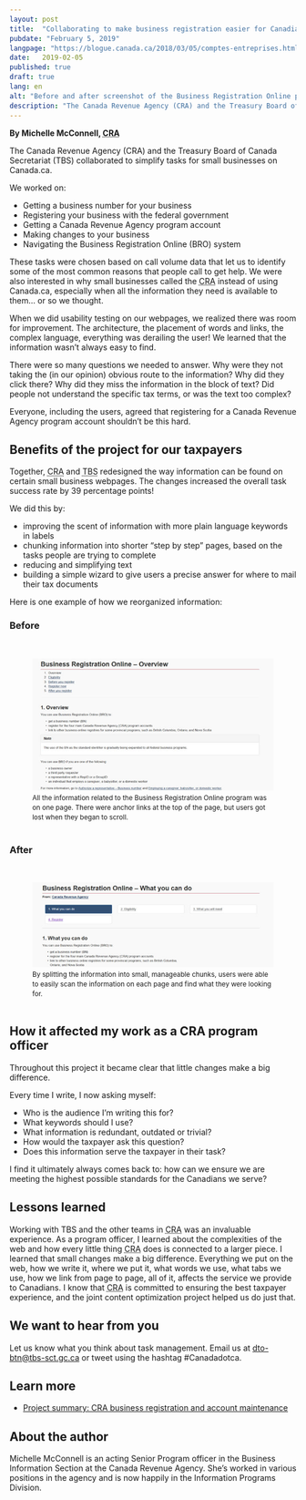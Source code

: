 ```yaml
---
layout: post
title:  "Collaborating to make business registration easier for Canadian business owners"
pubdate: "February 5, 2019"
langpage: "https://blogue.canada.ca/2018/03/05/comptes-entreprises.html"
date:   2019-02-05
published: true
draft: true
lang: en
alt: "Before and after screenshot of the Business Registration Online pages."
description: "The Canada Revenue Agency (CRA) and the Treasury Board of Canada Secretariat (TBS) collaborated to simplify tasks for small businesses on Canada.ca. These tasks were chosen based on call volume data that let us to identify some of the most common reasons that people call to get help."
---
```


**By Michelle McConnell, <abbr title="Canada Revenue Agency">CRA</abbr>**

The Canada Revenue Agency (CRA) and the Treasury Board of Canada Secretariat (TBS) collaborated to simplify tasks for small businesses on Canada.ca.

We worked on:

* Getting a business number for your business
* Registering your business with the federal government
* Getting a Canada Revenue Agency program account
* Making changes to your business
* Navigating the Business Registration Online (BRO) system


These tasks were chosen based on call volume data that let us to identify some of the most common reasons that people call to get help. We were also interested in why small businesses called the <abbr title="Canada Revenue Agency">CRA</abbr> instead of using Canada.ca, especially when all the information they need is available to them… or so we thought.

When we did usability testing on our webpages, we realized there was room for improvement. The architecture, the placement of words and links, the complex language, everything was derailing the user! We learned that the information wasn’t always easy to find.

There were so many questions we needed to answer. Why were they not taking the (in our opinion) obvious route to the information? Why did they click there? Why did they miss the information in the block of text? Did people not understand the specific tax terms, or was the text too complex?

Everyone, including the users, agreed that registering for a Canada Revenue Agency program account shouldn’t be this hard.


## Benefits of the project for our taxpayers ##

Together, <abbr title="Canada Revenue Agency">CRA</abbr> and <abbr title="Treasury Board of Canada Secretariat">TBS</abbr> redesigned the way information can be found on certain small business webpages. The changes increased the overall task success rate by 39 percentage points!

We did this by:

* improving the scent of information with more plain language keywords in labels
* chunking information into shorter “step by step” pages, based on the tasks people are trying to complete
* reducing and simplifying text
* building a simple wizard to give users a precise answer for where to mail their tax documents


Here is one example of how we reorganized information:

### Before ###


 <br>
<figure>
<img class="img-responsive border" alt="Business Registration Online before."
 src="/images/business-account/before-BRO.jpg"/>
<br>
<figcaption><small>All the information related to the Business Registration Online program was on one page. There were anchor links at the top of the page, but users got lost when they began to scroll.</small></figcaption>
<br>
</figure>


### After ###

<br>
<figure>
<img class="img-responsive border" alt="Business Registration Online after."
src="/images/business-account/after-BRO.jpg"/>
<br>
<figcaption><small>By splitting the information into small, manageable chunks, users were able to easily scan the information on each page and find what they were looking for.</small></figcaption>
<br>
</figure>


## How it affected my work as a CRA program officer ##

Throughout this project it became clear that little changes make a big difference.

Every time I write, I now asking myself:

* Who is the audience I’m writing this for?
* What keywords should I use?
* What information is redundant, outdated or trivial?
* How would the taxpayer ask this question?
* Does this information serve the taxpayer in their task?

I find it ultimately always comes back to: how can we ensure we are meeting the highest possible standards for the Canadians we serve?

## Lessons learned ##

Working with TBS and the other teams in <abbr title="Canada Revenue Agency">CRA</abbr> was an invaluable experience. As a program officer, I learned about the complexities of the web and how every little thing <abbr title="Canada Revenue Agency">CRA</abbr> does is connected to a larger piece. I learned that small changes make a big difference. Everything we put on the web, how we write it, where we put it, what words we use, what tabs we use, how we link from page to page, all of it, affects the service we provide to Canadians. I know that <abbr title="Canada Revenue Agency">CRA</abbr> is committed to ensuring the best taxpayer experience, and the joint content optimization project helped us do just that.


## We want to hear from you ##
Let us know what you think about task management. Email us at [dto-btn@tbs-sct.gc.ca](mailto:dto-btn@tbs-sct.gc.ca) or tweet using the hashtag #Canadadotca.

## Learn more

* [Project summary: CRA business registration and account maintenance](https://blog.canada.ca/research-summaries/business-account-research-summary.html)

## About the author ##

Michelle McConnell is an acting Senior Program officer in the Business Information Section at the Canada Revenue Agency. She’s worked in various positions in the agency and is now happily in the Information Programs Division.

